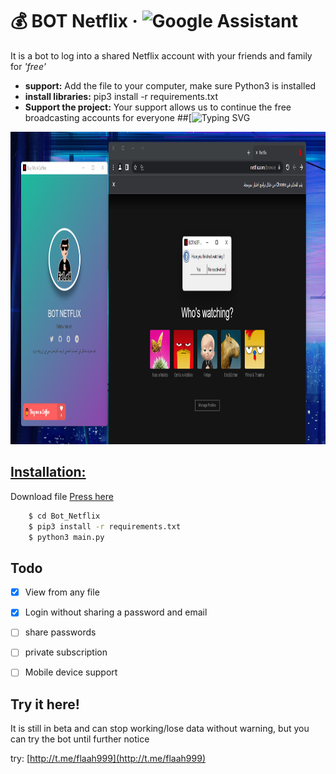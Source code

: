# 💰 BOT Netflix &middot; ![Google Assistant](https://img.shields.io/badge/google%20assistant-4285F4?style=for-the-badge&logo=google%20assistant&logoColor=white)
It is a bot to log into a shared Netflix account with your friends and family for _'free'_
+ **support:** Add the file to your computer, make sure Python3 is installed
+ **install libraries:** pip3 install -r requirements.txt
+ **Support the project:** Your support allows us to continue the free broadcasting accounts for everyone
##[![Typing SVG](https://readme-typing-svg.herokuapp.com/?lines=Watch+Free+Netflix!;Please+put+a+star+for+us )
</p>
<p align="center">
    <img src="assets/screenshot-3.png" width="4000" height="500">
</p>

## [Installation:](https://falah.s3.us-west-2.amazonaws.com/Bot_Netflix.MOV)

Download file [Press here](https://github.com/0xfff0800/Bot-Netflix/releases) 


```bash
    $ cd Bot_Netflix
    $ pip3 install -r requirements.txt
    $ python3 main.py
```

## Todo
- [x] View from any file
- [x] Login without sharing a password and email
- [ ] share passwords
- [ ] private subscription
- [ ] Mobile device support


## Try it here!
It is still in beta and can stop working/lose data without warning, but you can try the bot until further notice

try: [http://t.me/flaah999](http://t.me/flaah999) 
